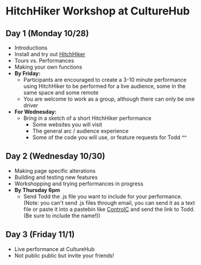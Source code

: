 # HitchHiker Workshop at CultureHub

## Day 1 (Monday 10/28)
- Introductions
- Install and try out [HitchHiker](https://github.com/toddwords/HitchHiker)
- Tours vs. Performances
- Making your own functions
- **By Friday:**
  - Participants are encouraged to create a 3-10 minute performance using HitchHiker to be performed for a live audience, some in the same space and some remote
  - You are welcome to work as a group, although there can only be one driver
- **For Wednesday:**
  - Bring in a sketch of a short HitchHiker performance
    - Some websites you will visit
    - The general arc / audience experience
    - Some of the code you will use, or feature requests for Todd ^^

## Day 2 (Wednesday 10/30)
- Making page specific alterations
- Building and testing new features
- Workshopping and trying performances in progress
- **By Thursday 6pm**
  - Send Todd the .js file you want to include for your performance. (Note: you can't send .js files through email, you can send it as a text file or paste it into a pastebin like [ControlC](https://controlc.com/) and send the link to Todd. (Be sure to include the name!))


## Day 3 (Friday 11/1)
- Live performance at CultureHub
- Not public public but invite your friends!
